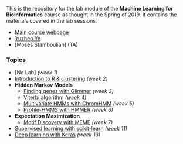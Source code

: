 This is the repository for the lab module of the **Machine Learning for Bioinformatics** course as thought in the Spring of 2019.
It contains the materials covered in the lab sessions.

  * [Main course webpage](http://homes.sice.indiana.edu/classes/spring2019/info/i529-yye/index.php)
  * [Yuzhen Ye](http://homes.soic.indiana.edu/yye/lab/index.php)
  * [Moses Stamboulian] (TA)


### Topics

  * [No Lab] *(week 1)*
  * [Introduction to R & clustering](R-intro/) *(week 2)*
  * **Hidden Markov Models**
    * [Finding genes with Glimmer](Glimmer/) *(week 3)*
    * [Viterbi algorithm](viterbi/) *(week 4)*
    * [Multivariate HMMs with ChromHMM](ChromHMM/) *(week 5)*
    * [Profile-HMMS with HMMER](HMMER/) *(week 6)*
  * **Expectation Maximization**
    * [Motif Discovery with MEME](MEME/) *(week 7)*
  * [Supervised learning with scikit-learn](Python-MachineLearning/) *(week 11)*
  * [Deep learning with Keras](Keras/) *(week 13)*
